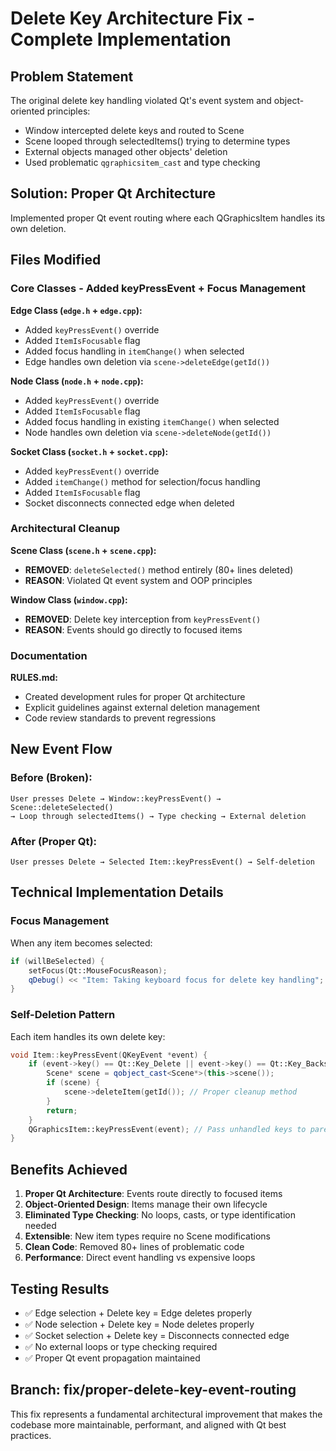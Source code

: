 # Delete Key Architecture Fix - Complete Implementation

## Problem Statement
The original delete key handling violated Qt's event system and object-oriented principles:
- Window intercepted delete keys and routed to Scene
- Scene looped through selectedItems() trying to determine types
- External objects managed other objects' deletion
- Used problematic `qgraphicsitem_cast` and type checking

## Solution: Proper Qt Architecture
Implemented proper Qt event routing where each QGraphicsItem handles its own deletion.

## Files Modified

### Core Classes - Added keyPressEvent + Focus Management

**Edge Class (`edge.h` + `edge.cpp`):**
- Added `keyPressEvent()` override
- Added `ItemIsFocusable` flag
- Added focus handling in `itemChange()` when selected
- Edge handles own deletion via `scene->deleteEdge(getId())`

**Node Class (`node.h` + `node.cpp`):**
- Added `keyPressEvent()` override  
- Added `ItemIsFocusable` flag
- Added focus handling in existing `itemChange()` when selected
- Node handles own deletion via `scene->deleteNode(getId())`

**Socket Class (`socket.h` + `socket.cpp`):**
- Added `keyPressEvent()` override
- Added `itemChange()` method for selection/focus handling
- Added `ItemIsFocusable` flag
- Socket disconnects connected edge when deleted

### Architectural Cleanup

**Scene Class (`scene.h` + `scene.cpp`):**
- **REMOVED**: `deleteSelected()` method entirely (80+ lines deleted)
- **REASON**: Violated Qt event system and OOP principles

**Window Class (`window.cpp`):**
- **REMOVED**: Delete key interception from `keyPressEvent()`
- **REASON**: Events should go directly to focused items

### Documentation

**RULES.md:**
- Created development rules for proper Qt architecture
- Explicit guidelines against external deletion management
- Code review standards to prevent regressions

## New Event Flow

### Before (Broken):
```
User presses Delete → Window::keyPressEvent() → Scene::deleteSelected() 
→ Loop through selectedItems() → Type checking → External deletion
```

### After (Proper Qt):
```
User presses Delete → Selected Item::keyPressEvent() → Self-deletion
```

## Technical Implementation Details

### Focus Management
When any item becomes selected:
```cpp
if (willBeSelected) {
    setFocus(Qt::MouseFocusReason);
    qDebug() << "Item: Taking keyboard focus for delete key handling";
}
```

### Self-Deletion Pattern
Each item handles its own delete key:
```cpp
void Item::keyPressEvent(QKeyEvent *event) {
    if (event->key() == Qt::Key_Delete || event->key() == Qt::Key_Backspace) {
        Scene* scene = qobject_cast<Scene*>(this->scene());
        if (scene) {
            scene->deleteItem(getId()); // Proper cleanup method
        }
        return;
    }
    QGraphicsItem::keyPressEvent(event); // Pass unhandled keys to parent
}
```

## Benefits Achieved

1. **Proper Qt Architecture**: Events route directly to focused items
2. **Object-Oriented Design**: Items manage their own lifecycle
3. **Eliminated Type Checking**: No loops, casts, or type identification needed
4. **Extensible**: New item types require no Scene modifications
5. **Clean Code**: Removed 80+ lines of problematic code
6. **Performance**: Direct event handling vs expensive loops

## Testing Results

- ✅ Edge selection + Delete key = Edge deletes properly
- ✅ Node selection + Delete key = Node deletes properly  
- ✅ Socket selection + Delete key = Disconnects connected edge
- ✅ No external loops or type checking required
- ✅ Proper Qt event propagation maintained

## Branch: fix/proper-delete-key-event-routing

This fix represents a fundamental architectural improvement that makes the codebase more maintainable, performant, and aligned with Qt best practices.